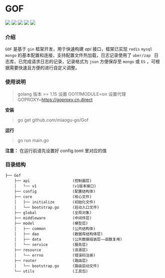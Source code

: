 # GOF

![](https://img.shields.io/badge/golang-1.15-brightgreen) ![](https://img.shields.io/badge/gin-1.7.4-red) ![](https://img.shields.io/badge/redis-8.11.4-yellow) ![](https://img.shields.io/badge/gorm-1.21.16-orange) ![](https://img.shields.io/badge/mongo-1.7.3-blue)

### 介绍

`GOF` 是基于 `gin` 框架开发，用于快速构建 *api* 接口，框架已实现 `redis` `mysql` `mongo` 的基本配置和连接，支持配置文件热加载，日志记录使用了  `uber/zap `
日志库，已完成请求日志的记录，记录格式为 `json` 方便保存至 `mongo` 或 `ES` ，可根据需要快速且方便的进行自定义调整。

### 使用说明

> golang 版本 >= 1.15
> 设置 GO111MODULE=on
> 设置代理 GOPROXY=https://goproxy.cn,direct

**安装**

> go get github.com/miaogu-go/Gof

**运行**

> go run main.go

**注意：** 在运行前请先设置好 config.toml 里对应的值

### 目录结构

```
├── Gof
    ├── api                   (控制器层)
    │   └── v1                (v1版本接口)
    ├── config                (配置结构体)
    ├── core                  (核心文件)
    │	├── initialize        (初始化文件)
    │	└── bootstrap.go      (启动入口文件)
    ├── global                (全局对象)                                                
    ├── middleware            (中间件层)                        
    ├── model                 (模型层)                    
    │   ├── common            (公共结构体)
    │   ├── dao               (数据库结构体层)
    │   ├── data              (公共数据组装层——函数复用)
    │   └── service           (服务层)                           
    ├── resource              (资源层)
    │   └── errno             (错误码注册)                     
    ├── router                (路由层)    
    │   └── bootstrap.go      (路由启动文件)               
    └── utils                 (工具包)       
```
